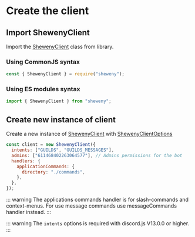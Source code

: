 # Create the client

## Import ShewenyClient

Import the [ShewenyClient](../../doc/classes/ShewenyClient.md) class from library.

### Using CommonJS syntax

```js
const { ShewenyClient } = require("sheweny");
```

### Using ES modules syntax

```js
import { ShewenyClient } from "sheweny";
```

## Create new instance of client

Create a new instance of [ShewenyClient](../../doc/classes/ShewenyClient.md) with [ShewenyClientOptions](../../doc/typedef/ShewenyClientOptions.md)

```js
const client = new ShewenyClient({
  intents: ["GUILDS", "GUILDS_MESSAGES"],
  admins: ["611468402263064577"], // Admins permissions for the bot
  handlers: {
    applicationCommands: {
      directory: "./commands",
    },
  },
});
```

::: warning
The applications commands handler is for slash-commands and context-menus.
For use message commands use messageCommands handler instead.
:::

::: warning
The `intents` options is required with discord.js V13.0.0 or higher.
:::
